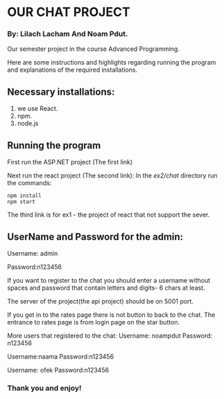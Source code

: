 # OUR CHAT PROJECT
### By: Lilach Lacham And Noam Pdut. 
Our semester project in the course Advanced Programming.

Here are some instructions and highlights regarding running the program and explanations of the required installations.

## Necessary installations:
1. we use React.
2. npm.
3. node.js

## Running the program
First run the ASP.NET project (The first link)

Next run the react project (The second link):
In the *ex2/chat* directory run the commands:
```
npm install
npm start
```

The third link is for ex1 - the project of react  that not support the sever.

## UserName and Password for the admin:
Username: admin

Password:n123456

If you want to register to the chat you should enter a username without spaces and password that contain letters and digits- 6 chars at least. 

The server of the project(the api project) should be on 5001 port. 

If you get in to the rates page there is not button to back to the chat.
The entrance to rates page is from login page on the star button.

More users that registered to the chat:
Username: noampdut 
Password: n123456

Username:naama 
Password:n123456

Username: ofek 
Password:n123456

### Thank you and enjoy! 